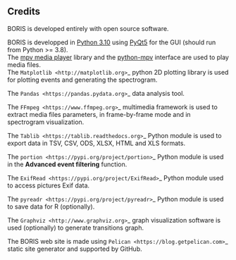 ## Credits

BORIS is developed entirely with open source software.

BORIS is developped in [Python 3.10](http://www.python.org) using [PyQt5](http://www.riverbankcomputing.com/software/pyqt/intro) for the GUI (should run from Python >= 3.8).  
The [mpv media player](https://mpv.io) library and the [python-mpv](https://github.com/jaseg/python-mpv) interface are used to play media files.  
The `Matplotlib <http://matplotlib.org>`\_ python 2D plotting library
  is used for plotting events and generating the spectrogram.

The `Pandas <https://pandas.pydata.org>`\_ data analysis tool.


The `FFmpeg <https://www.ffmpeg.org>`\_ multimedia framework is used
  to extract media files parameters, in frame-by-frame mode and in
  spectrogram visualization.

The `Tablib <https://tablib.readthedocs.org>`\_ Python module is used
  to export data in TSV, CSV, ODS, XLSX, HTML and XLS formats.

The `portion <https://pypi.org/project/portion>`\_ Python module is
  used in the **Advanced event filtering** function.

The `ExifRead <https://pypi.org/project/ExifRead>`\_ Python module
  used to access pictures Exif data.

The `pyreadr <https://pypi.org/project/pyreadr>`\_ Python module is
  used to save data for R (optionally).

The `Graphviz <http://www.graphviz.org>`\_ graph visualization
  software is used (optionally) to generate transitions graph.

The BORIS web site is made using
  `Pelican <https://blog.getpelican.com>`\_ static site generator and
  supported by GitHub.
